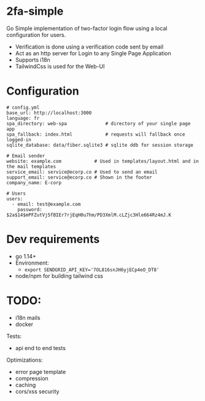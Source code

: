 # 2fa-simple 
Go Simple implementation of two-factor login flow using a local configuration for users.
- Verification is done using a verification code sent by email
- Act as an http server for Login to any Single Page Application
- Supports i18n
- TailwindCss is used for the Web-UI

# Configuration
```
# config.yml
base_url: http://localhost:3000
language: fr
spa_directory: web-spa              # directory of your single page app
spa_fallback: index.html            # requests will fallback once logged-in
sqlite_database: data/fiber.sqlite3 # sqlite ddb for session storage

# Email sender
website: example.com            # Used in templates/layout.html and in the mail templates
service_email: service@ecorp.co # Used to send an email
support_email: service@ecorp.co # Shown in the footer
company_name: E-corp

# Users
users:
  - email: test@example.com
    password: $2a$14$mPFZutVj5fBIEr7rjEqH0u7hm/PD3XmlM.cLZjc3Hle664Rz4mJ.K
```


# Dev requirements
- go 1.14+
- Environment:
    - `export SENDGRID_API_KEY='7OL816snJH6yjECp4eO_DT8'`
- node/npm for building tailwind css


# TODO:
- i18n mails
- docker

Tests:
- api end to end tests


Optimizations:
- error page template
- compression
- caching
- cors/xss security
